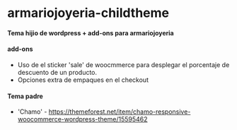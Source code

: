 # armariojoyeria-childtheme
#### Tema hijio de wordpress + add-ons para armariojoyeria

#### add-ons
- Uso de el sticker 'sale' de woocmmerce para desplegar el porcentaje de descuento de un producto.
- Opciones extra de empaques en el checkout

#### Tema padre
 - 'Chamo' - https://themeforest.net/item/chamo-responsive-woocommerce-wordpress-theme/15595462

